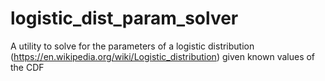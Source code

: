 # logistic_dist_param_solver
A utility to solve for the parameters of a logistic distribution (https://en.wikipedia.org/wiki/Logistic_distribution) given known values of the CDF
